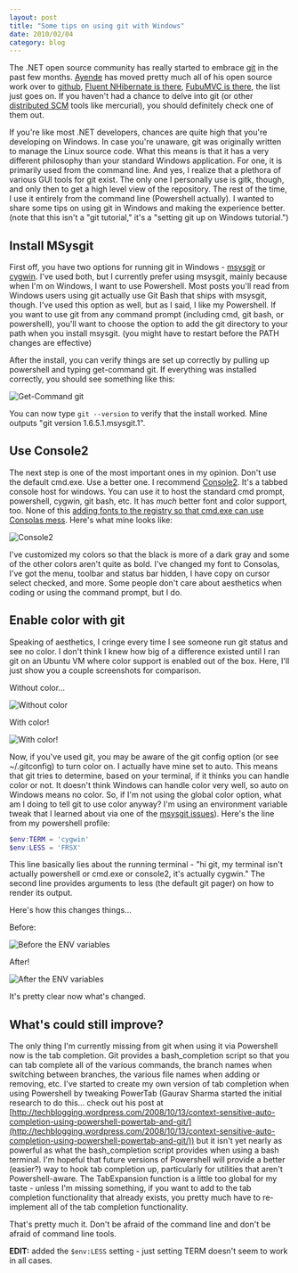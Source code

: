 ```yaml
---
layout: post
title: "Some tips on using git with Windows"
date: 2010/02/04
category: blog
---
```


The .NET open source community has really started to embrace
[git](http://www.git-scm.com/) in the past few months.
[Ayende](http://github.com/ayende) has moved pretty much all of his open source
work over to [github](http://github.com/), [Fluent NHibernate is
there](http://github.com/jagregory/fluent-nhibernate), [FubuMVC is
there](http://github.com/DarthFubuMVC/fubumvc), the list just goes on. If you
haven't had a chance to delve into git (or other [distributed
SCM](http://en.wikipedia.org/wiki/Distributed_revision_control) tools like
mercurial), you should definitely check one of them out. 

If you're like most .NET developers, chances are quite high that you're
developing on Windows. In case you're unaware, git was originally written to
manage the Linux source code. What this means is that it has a very different
philosophy than your standard Windows application. For one, it is primarily
used from the command line. And yes, I realize that a plethora of various GUI
tools for git exist. The only one I personally use is gitk, though, and only
then to get a high level view of the repository. The rest of the time, I use it
entirely from the command line (Powershell actually). I wanted to share some
tips on using git in Windows and making the experience better. (note that this
isn't a "git tutorial," it's a "setting git up on Windows tutorial.") 

## Install MSysgit

First off, you have two options for running git in Windows -
[msysgit](http://code.google.com/p/msysgit/) or
[cygwin](http://www.cygwin.com/). I've used both, but I currently prefer using
msysgit, mainly because when I'm on Windows, I want to use Powershell. Most
posts you'll read from Windows users using git actually use Git Bash that ships
with msysgit, though. I've used this option as well, but as I said, I like my
Powershell. If you want to use git from any command prompt (including cmd, git
bash, or powershell), you'll want to choose the option to add the git directory
to your path when you install msysgit. (you might have to restart before the
PATH changes are effective) 

After the install, you can verify things are set up correctly by pulling up
powershell and typing get-command git. If everything was installed correctly,
you should see something like this: 

![Get-Command git](https://s3.amazonaws.com/mohundro/blog/WindowsLiveWriter/SometipsonusinggitwithWindows_BECE/image_2.png)

You can now type `git --version` to verify that the install worked. Mine
outputs "git version 1.6.5.1.msysgit.1". 

## Use Console2

The next step is one of the most important ones in my opinion. Don't use the
default cmd.exe. Use a better one. I recommend
[Console2](http://sourceforge.net/projects/console/). It's a tabbed console
host for windows. You can use it to host the standard cmd prompt, powershell,
cygwin, git bash, etc. It has *much* better font and color support, too. None
of this [adding fonts to the registry so that cmd.exe can use Consolas
mess](http://www.google.com/search?q=cmd.exe%20consolas). Here's what mine
looks like: 

![Console2](https://s3.amazonaws.com/mohundro/blog/WindowsLiveWriter/SometipsonusinggitwithWindows_BECE/image_4.png)

I've customized my colors so that the black is more of a dark gray and some of
the other colors aren't quite as bold. I've changed my font to Consolas, I've
got the menu, toolbar and status bar hidden, I have copy on cursor select
checked, and more. Some people don't care about aesthetics when coding or using
the command prompt, but I do.

## Enable color with git

Speaking of aesthetics, I cringe every time I see someone run git status and
see no color. I don't think I knew how big of a difference existed until I ran
git on an Ubuntu VM where color support is enabled out of the box. Here, I'll
just show you a couple screenshots for comparison. 

Without color...
 
![Without color](https://s3.amazonaws.com/mohundro/blog/WindowsLiveWriter/SometipsonusinggitwithWindows_BECE/image_8.png)  

With color! 

![With color!](https://s3.amazonaws.com/mohundro/blog/WindowsLiveWriter/SometipsonusinggitwithWindows_BECE/image_10.png)  

Now, if you've used git, you may be aware of the git config option (or see
~/.gitconfig) to turn color on. I actually have mine set to auto. This means
that git tries to determine, based on your terminal, if it thinks you can
handle color or not. It doesn't think Windows can handle color very well, so
auto on Windows means no color. So, if I'm not using the global color option,
what am I doing to tell git to use color anyway? I'm using an environment
variable tweak that I learned about via one of the [msysgit issues](http://code.google.com/p/msysgit/issues/detail?id=326&q=color&colspec=ID%20Type%20Status%20Priority%20Component%20Owner%20Summary#c5)).
Here's the line from my powershell profile:

```powershell
$env:TERM = 'cygwin'
$env:LESS = 'FRSX'
```

This line basically lies about the running terminal - "hi git, my terminal
isn't actually powershell or cmd.exe or console2, it's actually cygwin." The
second line provides arguments to less (the default git pager) on how to render
its output. 

Here's how this changes things...

Before: 

![Before the ENV variables](https://s3.amazonaws.com/mohundro/blog/WindowsLiveWriter/SometipsonusinggitwithWindows_BECE/image_16.png)

After! 

![After the ENV variables](https://s3.amazonaws.com/mohundro/blog/WindowsLiveWriter/SometipsonusinggitwithWindows_BECE/image_18.png)

It's pretty clear now what's changed.

## What's could still improve?

The only thing I'm currently missing from git when using it via Powershell now
is the tab completion. Git provides a bash\_completion script so that you can
tab complete all of the various commands, the branch names when switching
between branches, the various file names when adding or removing, etc. I've
started to create my own version of tab completion when using Powershell by
tweaking PowerTab (Gaurav Sharma started the initial research to do this...
check out his post at
[http://techblogging.wordpress.com/2008/10/13/context-sensitive-auto-completion-using-powershell-powertab-and-git/](http://techblogging.wordpress.com/2008/10/13/context-sensitive-auto-completion-using-powershell-powertab-and-git/))
but it isn't yet nearly as powerful as what the bash\_completion script provides
when using a bash terminal. I'm hopeful that future versions of Powershell will
provide a better (easier?) way to hook tab completion up, particularly for
utilities that aren't Powershell-aware. The TabExpansion function is a little
too global for my taste - unless I'm missing something, if you want to add to
the tab completion functionality that already exists, you pretty much have to
re-implement all of the tab completion functionality. 
 
That's pretty much it. Don't be afraid of the command line and don't be afraid
of command line tools. 

**EDIT:** added the `$env:LESS` setting - just setting TERM doesn't seem to work
in all cases.

